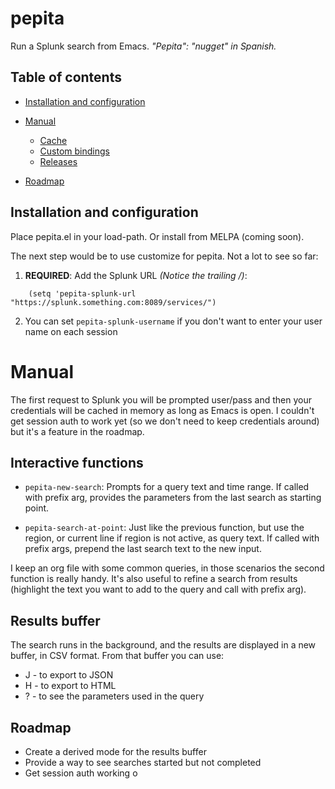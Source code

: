 # pepita
Run a Splunk search from Emacs.
_"Pepita": "nugget" in Spanish._


## Table of contents

<!--ts-->

   * [Installation and configuration](#installation-and-configuration)

   * [Manual](#manual)
     * [Cache](#cache)
     * [Custom bindings](#custom-bindings)
     * [Releases](#releases)
   * [Roadmap](#roadmap)
<!--te-->

## Installation and configuration

Place pepita.el in your load-path.  Or install from MELPA (coming soon).

The next step would be to use customize for pepita. Not a lot to see so far:

1. **REQUIRED**: Add the Splunk URL _(Notice the trailing /)_:

```elisp
    (setq 'pepita-splunk-url "https://splunk.something.com:8089/services/")
```

2. You can set `pepita-splunk-username` if you don't want to enter your user name on each session

# Manual

The first request to Splunk you will be prompted user/pass and then your credentials will be
cached in memory as long as Emacs is open. I couldn't get session auth to work 
yet (so we don't need to keep credentials around) but it's a feature in the roadmap.

## Interactive functions

* `pepita-new-search`: Prompts for a query text and time range. If called with prefix arg, 
provides the parameters from the last search as starting point.

* `pepita-search-at-point`: Just like the previous function, but use the region, or current
line if region is not active, as query text. If called with prefix args, prepend the last 
search text to the new input.

I keep an org file with some common queries, in those scenarios the second function is really handy.
It's also useful to refine a search from results (highlight the text you want to add to the query and
call with prefix arg).

## Results buffer

The search runs in the background, and the results are displayed in a new buffer, in CSV format.
From that buffer you can use:
* J - to export to JSON
* H - to export to HTML
* ? - to see the parameters used in the query

## Roadmap

* Create a derived mode for the results buffer
* Provide a way to see searches started but not completed
* Get session auth working
 o



